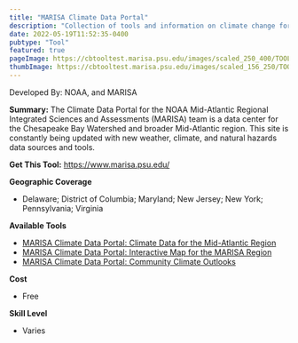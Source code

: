 ```yaml
---
title: "MARISA Climate Data Portal"
description: "Collection of tools and information on climate change for individuals, local programs, and agencies in the Mid-Atlantic region"
date: 2022-05-19T11:52:35-0400
pubtype: "Tool"
featured: true
pageImage: https://cbtooltest.marisa.psu.edu/images/scaled_250_400/TOOLID_13.0_ScreenCapture-1.png
thumbImage: https://cbtooltest.marisa.psu.edu/images/scaled_156_250/TOOLID_13.0_ScreenCapture-1.png
---
```

Developed By: NOAA, and MARISA

**Summary:** The Climate Data Portal for the NOAA Mid-Atlantic Regional Integrated Sciences and Assessments (MARISA) team is a data center for the Chesapeake Bay Watershed and broader Mid-Atlantic region. This site is constantly being updated with new weather, climate, and natural hazards data sources and tools.

__**Get This Tool:**__ https://www.marisa.psu.edu/

__**Geographic Coverage**__
- Delaware; District of Columbia; Maryland; New Jersey; New York; Pennsylvania; Virginia

__**Available Tools**__
-  [MARISA Climate Data Portal: Climate Data for the Mid-Atlantic Region](https://cbtooltest.marisa.psu.edu/collection/page-tool13.1)
-  [MARISA Climate Data Portal: Interactive Map for the MARISA Region](https://cbtooltest.marisa.psu.edu/collection/page-tool13.2)
-  [MARISA Climate Data Portal: Community Climate Outlooks](https://cbtooltest.marisa.psu.edu/collection/page-tool13.3)

__**Cost**__
- Free

__**Skill Level**__
- Varies
